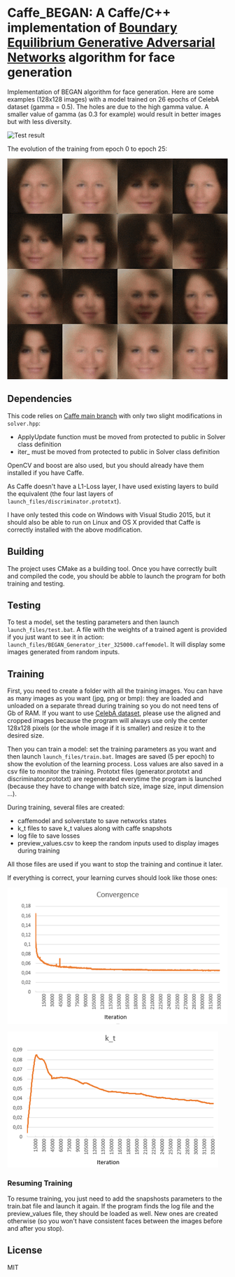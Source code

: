 # Caffe_BEGAN: A Caffe/C++ implementation of [Boundary Equilibrium Generative Adversarial Networks](https://arxiv.org/abs/1703.10717) algorithm for face generation

Implementation of BEGAN algorithm for face generation. Here are some examples (128x128 images) with a model trained on 26 epochs of CelebA dataset (gamma = 0.5). The holes are due to the high gamma value. A smaller value of gamma (as 0.3 for example) would result in better images but with less diversity.

![Test result](Assets/Generated.bmp)

The evolution of the training from epoch 0 to epoch 25:

![Training](Assets/Training.gif)

## Dependencies

This code relies on [Caffe main branch](https://github.com/BVLC/caffe) with only two slight modifications in `solver.hpp`: 

- ApplyUpdate function must be moved from protected to public in Solver class definition
- iter_ must be moved from protected to public in Solver class definition

OpenCV and boost are also used, but you should already have them installed if you have Caffe.

As Caffe doesn't have a L1-Loss layer, I have used existing layers to build the equivalent (the four last layers of `launch_files/discriminator.prototxt`).

I have only tested this code on Windows with Visual Studio 2015, but it should also be able to run on Linux and OS X provided that Caffe is correctly installed with the above modification.

## Building

The project uses CMake as a building tool.
Once you have correctly built and compiled the code, you should be abble to launch the program for both training and testing.


## Testing

To test a model, set the testing parameters and then launch `launch_files/test.bat`.
A file with the weights of a trained agent is provided if you just want to see it in action: `launch_files/BEGAN_Generator_iter_325000.caffemodel`. It will display some images generated from random inputs.

## Training

First, you need to create a folder with all the training images. You can have as many images as you want (jpg, png or bmp): they are loaded and unloaded on a separate thread during training so you do not need tens of Gb of RAM. If you want to use [CelebA dataset](http://mmlab.ie.cuhk.edu.hk/projects/CelebA.html), please use the aligned and cropped images because the program will always use only the center 128x128 pixels (or the whole image if it is smaller) and resize it to the desired size.

Then you can train a model: set the training parameters as you want and then launch `launch_files/train.bat`. Images are saved (5 per epoch) to show the evolution of the learning process. Loss values are also saved in a csv file to monitor the training. Prototxt files (generator.prototxt and discriminator.prototxt) are regenerated everytime the program is launched (because they have to change with batch size, image size, input dimension ...).

During training, several files are created:
- caffemodel and solverstate to save networks states
- k_t files to save k_t values along with caffe snapshots
- log file to save losses
- preview_values.csv to keep the random inputs used to display images during training

All those files are used if you want to stop the training and continue it later.

If everything is correct, your learning curves should look like those ones:

![Training Curve Convergence](Assets/Learning_curve_convergence.PNG)

![Training Curve k_t](Assets/Learning_curve_k_t.PNG)

### Resuming Training

To resume training, you just need to add the snapshosts parameters to the train.bat file and launch it again. If the program finds the log file and the preview_values file, they should be loaded as well. New ones are created otherwise (so you won't have consistent faces between the images before and after you stop).


## License

MIT